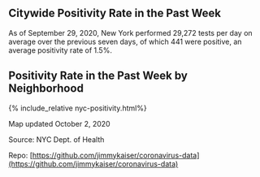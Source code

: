 

## Citywide Positivity Rate in the Past Week

As of September 29, 2020, New York performed 29,272 tests per day on average over the previous seven days, of which 441 were positive, an average positivity rate of 1.5%.

## Positivity Rate in the Past Week by Neighborhood

{% include_relative nyc-positivity.html%}

Map updated October 2, 2020

Source: NYC Dept. of Health

Repo: [https://github.com/jimmykaiser/coronavirus-data](https://github.com/jimmykaiser/coronavirus-data)